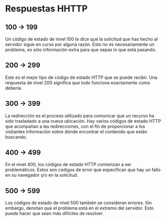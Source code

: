 # Respuestas HHTTP

## 100 -> 199
Un código de estado de nivel 100 te dice que la solicitud que has hecho al servidor sigue en curso por alguna razón. Esto no es necesariamente un problema, es sólo información extra para que sepas lo que está pasando.

## 200 -> 299
Este es el mejor tipo de código de estado HTTP que se puede recibir. Una respuesta de nivel 200 significa que todo funciona exactamente como debería.

## 300 -> 399
La redirección es el proceso utilizado para comunicar que un recurso ha sido trasladado a una nueva ubicación. Hay varios códigos de estado HTTP que acompañan a las redirecciones, con el fin de proporcionar a los visitantes información sobre dónde encontrar el contenido que están buscando.

## 400 -> 499
En el nivel 400, los códigos de estado HTTP comienzan a ser problemáticos. Estos son códigos de error que especifican que hay un fallo en su navegador y/o en la solicitud.

## 500 -> 599
Los códigos de estado de nivel  500 también se consideran errores. Sin embargo, denotan que el problema está en el extremo del servidor. Esto puede hacer que sean más difíciles de resolver.
